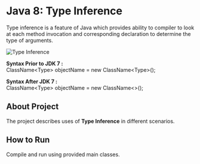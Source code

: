 # Java 8: Type Inference
Type inference is a feature of Java which provides ability to compiler to look at each method invocation and corresponding declaration to determine the type of arguments.  

![Type Inference](https://github.com/amanver16/ebooks_cheatsheets/blob/master/Images/Type%20Inference%20Java%208.jpg)  

**Syntax Prior to JDK 7 :**  
ClassName\<Type> objectName = new ClassName\<Type>();  

**Syntax After JDK 7 :**  
ClassName\<Type> objectName = new ClassName\<>();  
    
## About Project
The project describes uses of **Type Inference** in different scenarios.  

## How to Run 
Compile and run using provided main classes.  